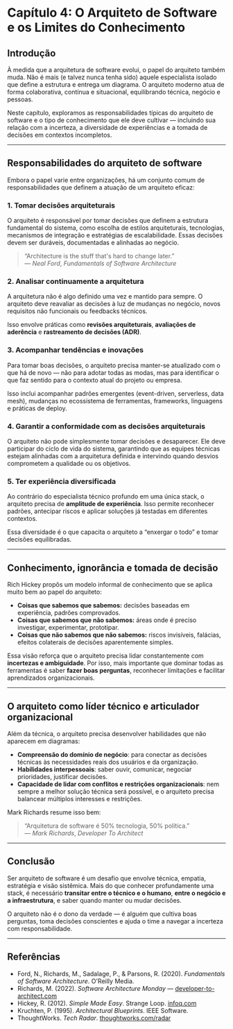 # Capítulo 4: O Arquiteto de Software e os Limites do Conhecimento

## Introdução

À medida que a arquitetura de software evolui, o papel do arquiteto também muda. Não é mais (e talvez nunca tenha sido) aquele especialista isolado que define a estrutura e entrega um diagrama. O arquiteto moderno atua de forma colaborativa, contínua e situacional, equilibrando técnica, negócio e pessoas.

Neste capítulo, exploramos as responsabilidades típicas do arquiteto de software e o tipo de conhecimento que ele deve cultivar — incluindo sua relação com a incerteza, a diversidade de experiências e a tomada de decisões em contextos incompletos.

---

## Responsabilidades do arquiteto de software

Embora o papel varie entre organizações, há um conjunto comum de responsabilidades que definem a atuação de um arquiteto eficaz:

### 1. Tomar decisões arquiteturais

O arquiteto é responsável por tomar decisões que definem a estrutura fundamental do sistema, como escolha de estilos arquiteturais, tecnologias, mecanismos de integração e estratégias de escalabilidade. Essas decisões devem ser duráveis, documentadas e alinhadas ao negócio.

> “Architecture is the stuff that's hard to change later.”  
> — *Neal Ford*, *Fundamentals of Software Architecture*

### 2. Analisar continuamente a arquitetura

A arquitetura não é algo definido uma vez e mantido para sempre. O arquiteto deve reavaliar as decisões à luz de mudanças no negócio, novos requisitos não funcionais ou feedbacks técnicos.

Isso envolve práticas como **revisões arquiteturais**, **avaliações de aderência** e **rastreamento de decisões (ADR)**.

### 3. Acompanhar tendências e inovações

Para tomar boas decisões, o arquiteto precisa manter-se atualizado com o que há de novo — não para adotar todas as modas, mas para identificar o que faz sentido para o contexto atual do projeto ou empresa.

Isso inclui acompanhar padrões emergentes (event-driven, serverless, data mesh), mudanças no ecossistema de ferramentas, frameworks, linguagens e práticas de deploy.

### 4. Garantir a conformidade com as decisões arquiteturais

O arquiteto não pode simplesmente tomar decisões e desaparecer. Ele deve participar do ciclo de vida do sistema, garantindo que as equipes técnicas estejam alinhadas com a arquitetura definida e intervindo quando desvios comprometem a qualidade ou os objetivos.

### 5. Ter experiência diversificada

Ao contrário do especialista técnico profundo em uma única stack, o arquiteto precisa de **amplitude de experiência**. Isso permite reconhecer padrões, antecipar riscos e aplicar soluções já testadas em diferentes contextos.

Essa diversidade é o que capacita o arquiteto a “enxergar o todo” e tomar decisões equilibradas.

---

## Conhecimento, ignorância e tomada de decisão

Rich Hickey propôs um modelo informal de conhecimento que se aplica muito bem ao papel do arquiteto:

- **Coisas que sabemos que sabemos:** decisões baseadas em experiência, padrões comprovados.
- **Coisas que sabemos que não sabemos:** áreas onde é preciso investigar, experimentar, prototipar.
- **Coisas que não sabemos que não sabemos:** riscos invisíveis, falácias, efeitos colaterais de decisões aparentemente simples.

Essa visão reforça que o arquiteto precisa lidar constantemente com **incertezas e ambiguidade**. Por isso, mais importante que dominar todas as ferramentas é saber **fazer boas perguntas**, reconhecer limitações e facilitar aprendizados organizacionais.

---

## O arquiteto como líder técnico e articulador organizacional

Além da técnica, o arquiteto precisa desenvolver habilidades que não aparecem em diagramas:

- **Compreensão do domínio de negócio**: para conectar as decisões técnicas às necessidades reais dos usuários e da organização.
- **Habilidades interpessoais**: saber ouvir, comunicar, negociar prioridades, justificar decisões.
- **Capacidade de lidar com conflitos e restrições organizacionais**: nem sempre a melhor solução técnica será possível, e o arquiteto precisa balancear múltiplos interesses e restrições.

Mark Richards resume isso bem:

> “Arquitetura de software é 50% tecnologia, 50% política.”  
> — *Mark Richards*, *Developer To Architect*

---

## Conclusão

Ser arquiteto de software é um desafio que envolve técnica, empatia, estratégia e visão sistêmica. Mais do que conhecer profundamente uma stack, é necessário **transitar entre o técnico e o humano**, **entre o negócio e a infraestrutura**, e saber quando manter ou mudar decisões.

O arquiteto não é o dono da verdade — é alguém que cultiva boas perguntas, toma decisões conscientes e ajuda o time a navegar a incerteza com responsabilidade.

---

## Referências

- Ford, N., Richards, M., Sadalage, P., & Parsons, R. (2020). *Fundamentals of Software Architecture*. O'Reilly Media.
- Richards, M. (2022). *Software Architecture Monday* — [developer-to-architect.com](https://www.developer-to-architect.com/)
- Hickey, R. (2012). *Simple Made Easy*. Strange Loop. [infoq.com](https://www.infoq.com/presentations/Simple-Made-Easy/)
- Kruchten, P. (1995). *Architectural Blueprints*. IEEE Software.
- ThoughtWorks. *Tech Radar*. [thoughtworks.com/radar](https://www.thoughtworks.com/radar)
